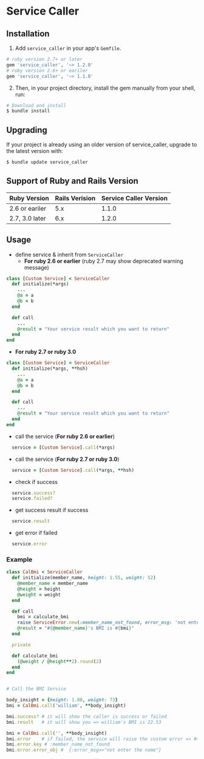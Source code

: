 # Service Caller

## Installation
1. Add `service_caller` in your app's `Gemfile`.

``` ruby
# ruby version 2.7+ or later
gem 'service_caller', '~> 1.2.0'
# ruby version 2.6+ or eariler
gem 'service_caller', '~> 1.1.0'
```

2. Then, in your project directory, install the gem manually from your shell, run:

``` bash
# Download and install
$ bundle install
```

## Upgrading

If your project is already using an older version of service_caller, upgrade to the latest version with:

``` bash
$ bundle update service_caller
```

## Support of Ruby and Rails Version

|  Ruby Version  | Rails Verision | Service Caller Version |
| - | - | - |
| 2.6 or eariler | 5.x | 1.1.0 | 
| 2.7, 3.0 later | 6.x | 1.2.0 |

## Usage

* define service & inherit from `ServiceCaller`
  * **For ruby 2.6 or earlier** (ruby 2.7 may show deprecated warning message)
```ruby
class [Custom Service] < ServiceCaller
  def initialize(*args)
    ...
    @a = a
    @b = b
  end

  def call
    ...
    @result = "Your service result which you want to return"
  end
end
```
  * **For ruby 2.7 or ruby 3.0**
``` ruby
class [Custom Service] < ServiceCaller
  def initialize(*args, **hsh)
    ...
    @a = a
    @b = b
  end

  def call
    ...
    @result = "Your service result which you want to return"
  end
end
``` 

* call the service (**For ruby 2.6 or earlier**)
```ruby
  service = [Custom Service].call(*args)
```

* call the service (**For ruby 2.7 or ruby 3.0**)
```ruby
  service = [Custom Service].call(*args, **hsh)
```

* check if success
```ruby
  service.success?
  service.failed?
```

* get success result if success
```ruby
  service.result
```

* get error if failed
```ruby
  service.error
```

### Example

``` ruby
class CalBmi < ServiceCaller
  def initialize(member_name, height: 1.55, weight: 52)
    @member_name = member_name
    @height = height
    @weight = weight
  end

  def call
    bmi = calculate_bmi
    raise ServiceError.new(:member_name_not_found, error_msg: 'not enter the name') if @member_name.blank?
    @result = "#{@member_name}'s BMI is #{bmi}"
  end

  private

  def calculate_bmi
    (@weight / @height**2).round(2)
  end
end


# Call the BMI Service

body_insight = {height: 1.80, weight: 73}
bmi = CalBmi.call('william', **body_insight)

bmi.success? # it will show the caller is success or failed
bmi.result   # it will show you => william's BMI is 22.53

bmi = CalBmi.call('', **body_insight)
bmi.error    # if failed, the service will raise the custom error => #<ServiceError: member_name_not_found>
bmi.error.key # :member_name_not_found
bmi.error.error_obj #  {:error_msg=>"not enter the name"}
```